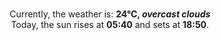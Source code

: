 <p  align="center"><br/>Currently, the weather is: <b> 24°C, <i>overcast clouds</i></b></br>Today, the sun rises at <b>05:40</b> and sets at <b>18:50</b>.</p>